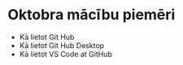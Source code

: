 # Oktobra mācību piemēri
- Kā lietot Git Hub
- Kā lietot Git Hub Desktop
 - Kā lietot VS Code at GitHub

